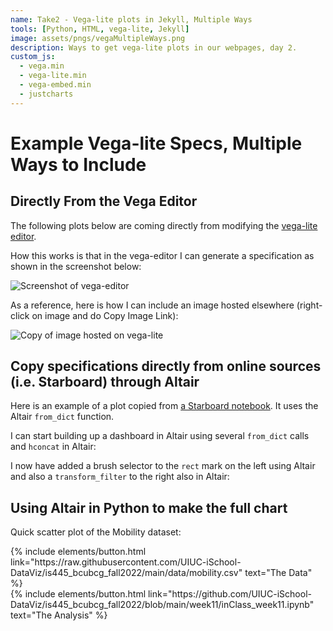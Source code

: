 ```yaml
---
name: Take2 - Vega-lite plots in Jekyll, Multiple Ways
tools: [Python, HTML, vega-lite, Jekyll]
image: assets/pngs/vegaMultipleWays.png
description: Ways to get vega-lite plots in our webpages, day 2.
custom_js:
  - vega.min
  - vega-lite.min
  - vega-embed.min
  - justcharts
---
```



# Example Vega-lite Specs, Multiple Ways to Include

## Directly From the Vega Editor

The following plots below are coming directly from modifying the [vega-lite editor](https://vega.github.io/editor).

<vegachart schema-url="{{ site.baseurl }}/assets/json/fromvegaeditor.json" style="width: 100%"></vegachart>

<vegachart schema-url="{{ site.baseurl }}/assets/json/interactivefromvegaeditor.json" style="width: 100%"></vegachart>

<vegachart schema-url="{{ site.baseurl }}/assets/json/interactive2vegaeditor.json" style="width: 100%"></vegachart>

How this works is that in the vega-editor I can generate a specification as shown in the screenshot below:

![Screenshot of vega-editor]({{site.baseurl}}/assets/pngs/examplevegaeditor.png)

As a reference, here is how I can include an image hosted elsewhere (right-click on image and do Copy Image Link):

![Copy of image hosted on vega-lite](https://vega.github.io/images/vg.png)


## Copy specifications directly from online sources (i.e. Starboard) through Altair

Here is an example of a plot copied from [a Starboard notebook](https://starboard.gg/nb/nDgjr30).  It uses the Altair `from_dict` function.

<vegachart schema-url="{{ site.baseurl }}/assets/json/chart1.json" style="width: 100%"></vegachart>

I can start building up a dashboard in Altair using several `from_dict` calls and `hconcat` in Altair:

<vegachart schema-url="{{ site.baseurl }}/assets/json/sidebyside.json" style="width: 100%"></vegachart>

I now have added a brush selector to the `rect` mark on the left using Altair and also a `transform_filter` to the right also in Altair:

<vegachart schema-url="{{ site.baseurl }}/assets/json/dashboard_mobility.json" style="width: 100%"></vegachart>

## Using Altair in Python to make the full chart


Quick scatter plot of the Mobility dataset:

<vegachart schema-url="{{ site.baseurl }}/assets/json/mobility_scatter.json" style="width: 100%"></vegachart>



<!-- these are written in a combo of html and liquid --> 

<div class="left">
{% include elements/button.html link="https://raw.githubusercontent.com/UIUC-iSchool-DataViz/is445_bcubcg_fall2022/main/data/mobility.csv" text="The Data" %}
</div>

<div class="right">
{% include elements/button.html link="https://github.com/UIUC-iSchool-DataViz/is445_bcubcg_fall2022/blob/main/week11/inClass_week11.ipynb" text="The Analysis" %}
</div>

